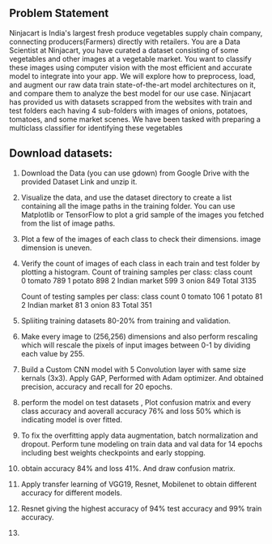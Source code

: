 ## Problem Statement

Ninjacart is India's largest fresh produce vegetables supply chain company, connecting producers(Farmers) directly with retailers. You are a Data Scientist at Ninjacart, you have curated a dataset consisting of some vegetables and other images at a vegetable market. You want to classify these images using computer vision with the most efficient and accurate model to integrate into your app. We will explore how to preprocess, load, and augment our raw data train state-of-the-art model architectures on it, and compare them to analyze the best model for our use case.
Ninjacart has provided us with datasets scrapped from the websites with train and test folders each having 4 sub-folders with images of onions, potatoes, tomatoes, and some market scenes. We have been tasked with preparing a multiclass classifier for identifying these vegetables

## Download datasets:
1. Download the Data (you can use gdown) from Google Drive with the provided Dataset Link and unzip it.
2. Visualize the data, and use the dataset directory to create a list containing all the image paths in the training folder. You can use Matplotlib or TensorFlow to plot a grid sample of the images you fetched from the list of image paths.
3. Plot a few of the images of each class to check their dimensions. image dimension is uneven.
4. Verify the count of images of each class in each train and test folder by plotting a histogram.
   Count of training samples per class:
            class  count        
0         tomato    789
1         potato    898
2  Indian market    599
3          onion    849
           Total    3135

   Count of testing samples per class:
            class  count
0         tomato    106
1         potato     81
2  Indian market     81
3          onion     83
           Total    351

6. Spliiting training datasets 80-20% from training and validation.
7. Make every image to (256,256) dimensions and also perform rescaling which will rescale the pixels of input images between 0-1 by dividing each value by 255.
8. Build a Custom CNN model with 5 Convolution layer with same size kernals (3x3). Apply GAP, Performed with Adam optimizer. And obtained precision, accuracy and recall for 20 epochs.
9. perform the model on test datasets , Plot confusion matrix and every class accuracy and aoverall accuracy 76% and loss 50% which is indicating model is over fitted.
10. To fix the overfitting apply data augmentation, batch normalization and dropout. Perform tune modeling on train data and val data for 14 epochs including best weights checkpoints and early stopping.
11. obtain accuracy 84% and loss 41%. And draw confusion matrix.
12. Apply transfer learning of VGG19, Resnet, Mobilenet to obtain different accuracy for different models.
13. Resnet giving the highest accuracy of 94% test accuracy and 99% train accuracy.
14.  
